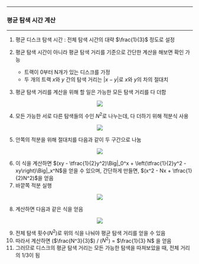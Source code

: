 -----
### 평균 탐색 시간 계산
-----
1. 평균 디스크 탐색 시간 : 전체 탐색 시간의 대략 $\frac{1}{3}$ 정도로 설정
2. 평균 탐색 시간이 아니라 평균 탐색 거리를 기준으로 간단한 계산을 해보면 확인 가능
   - 트랙이 0부터 N개가 있는 디스크를 가정
   - 두 개의 트랙 $x$와 $y$ 간의 탐색 거리는 $\lvert x - y \rvert$로 $x$와 $y$의 차의 절대치
  
3. 평균 탐색 거리를 계산을 위해 할 일은 가능한 모든 탐색 거리를 다 더함
<div align="center">
<img src="https://github.com/user-attachments/assets/7a2a8efa-0f53-4c4d-a900-a3658e1b9a18">
</div>

4. 모든 가능한 서로 다른 탐색들의 수인 $N^{2}$로 나누는데, 다 더하기 위해 적분식 사용
<div align="center">
<img src="https://github.com/user-attachments/assets/cb783464-9f68-4f50-a001-55b44fe55a50">
</div>

5. 안쪽의 적분을 위해 절대치를 다음과 같이 두 구간으로 나눔
<div align="center">
<img src="https://github.com/user-attachments/assets/672081e5-19ea-4834-9ddf-d76b69b18150">
</div>

6. 이 식을 계산하면 $(xy - \tfrac{1}{2}y^2)\Big|_0^x + \left(\tfrac{1}{2}y^2 - xy\right)\Big|_x^N$을 얻을 수 있으며, 간단하게 만들면, $(x^2 - Nx + \tfrac{1}{2}N^2)$을 얻음
7. 바깥쪽 적분 실행
<div align="center">
<img src="https://github.com/user-attachments/assets/83ae8be7-0ae7-49c3-9b19-9faf74caca18">
</div>

8. 계산하면 다음과 같은 식을 얻음
<div align="center">
<img src="https://github.com/user-attachments/assets/62b2584b-105b-41a9-bc70-4c50cdb3923b">
</div>

9. 전체 탐색 횟수($N^{2}$)로 위의 식을 나눠야 평균 탐색 거리를 얻을 수 있음
10. 따라서 계산하면 ($\frac{N^3}{3}$) / ($N^{2}$) = $\frac{1}{3} N$ 을 얻음
11. 그러므로 디스크의 평균 탐색 거리는 모든 가능한 탐색을 따져보았을 때, 전체 거리의 1/3이 됨
